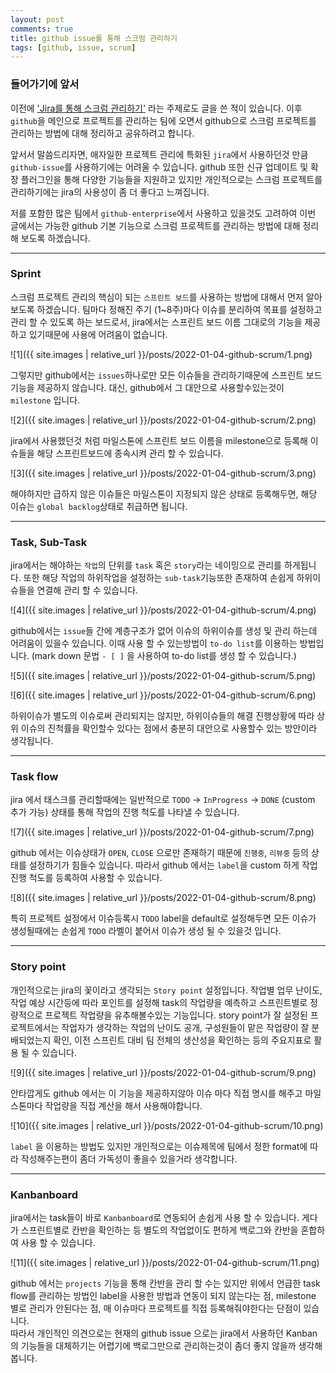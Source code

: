 ```yaml
---
layout: post
comments: true
title: github issue를 통해 스크럼 관리하기
tags: [github, issue, scrum]
---
```


### 들어가기에 앞서

이전에 ['Jira를 통해 스크럼 관리하기'](https://taes-k.github.io/2019/12/07/sw-jira-scrum/) 라는 주제로도 글을 쓴 적이 있습니다. 이후 `github`을 메인으로 프로젝트를 관리하는 팀에 오면서 github으로 스크럼 프로젝트를 관리하는 방법에 대해 정리하고 공유하려고 합니다.

앞서서 말씀드리자면, 애자일한 프로젝트 관리에 특화된 `jira`에서 사용하던것 만큼 `github-issue`를 사용하기에는 어려울 수 있습니다. github 또한 신규 업데이트 및 확장 플러그인을 통해 다양한 기능들을 지원하고 있지만 개인적으로는 스크럼 프로젝트를 관리하기에는 jira의 사용성이 좀 더 좋다고 느껴집니다.

저를 포함한 많은 팀에서 `github-enterprise`에서 사용하고 있을것도 고려하여 이번 글에서는 가능한 github 기본 기능으로 스크럼 프로젝트를 관리하는 방법에 대해 정리해 보도록 하겠습니다.

---

### Sprint

스크럼 프로젝트 관리의 핵심이 되는 `스프린트 보드`를 사용하는 방법에 대해서 먼저 알아보도록 하겠습니다. 팀마다 정해진 주기 (1~8주)마다 이슈를 분리하여 목표를 설정하고 관리 할 수 있도록 하는 보드로서, jira에서는 스프린트 보드 이름 그대로의 기능을 제공하고 있기때문에 사용에 어려움이 없습니다.

![1]({{ site.images | relative_url }}/posts/2022-01-04-github-scrum/1.png)   

그렇지만 github에서는 `issues`하나로만 모든 이슈들을 관리하기때문에 스프린트 보드 기능을 제공하지 않습니다. 대신, github에서 그 대안으로 사용할수있는것이 `milestone` 입니다.

![2]({{ site.images | relative_url }}/posts/2022-01-04-github-scrum/2.png)  

jira에서 사용했던것 처럼 마일스톤에 스프린트 보드 이름을 milestone으로 등록해 이슈들을 해당 스프린트보드에 종속시켜 관리 할 수 있습니다.

![3]({{ site.images | relative_url }}/posts/2022-01-04-github-scrum/3.png)  

해야하지만 급하지 않은 이슈들은 마일스톤이 지정되지 않은 상태로 등록해두면, 해당 이슈는 `global backlog`상태로 취급하면 됩니다.
 
---

### Task, Sub-Task

jira에서는 해야하는 `작업`의 단위를 `task` 혹은 `story`라는 네이밍으로 관리를 하게됩니다. 또한 해당 작업의 하위작업을 설정하는 `sub-task`기능또한 존재하여 손쉽게 하위이슈들을 연결해 관리 할 수 있습니다.  

![4]({{ site.images | relative_url }}/posts/2022-01-04-github-scrum/4.png)  

github에서는 `issue`들 간에 계층구조가 없어 이슈의 하위이슈를 생성 및 관리 하는데 어려움이 있을수 있습니다. 이때 사용 할 수 있는방법이 `to-do list`를 이용하는 방법입니다. (mark down 문법 `- [ ]` 을 사용하여 to-do list를 생성 할 수 있습니다.)

![5]({{ site.images | relative_url }}/posts/2022-01-04-github-scrum/5.png) 

![6]({{ site.images | relative_url }}/posts/2022-01-04-github-scrum/6.png) 

하위이슈가 별도의 이슈로써 관리되지는 않지만, 하위이슈들의 해결 진행상황에 따라 상위 이슈의 진척률을 확인할수 있다는 점에서 충분히 대안으로 사용할수 있는 방안이라 생각됩니다.

---

### Task flow

jira 에서 태스크를 관리할때에는 일반적으로 `TODO` -> `InProgress` -> `DONE` (custom 추가 가능) 상태를 통해 작업의 진행 척도를 나타낼 수 있습니다. 

![7]({{ site.images | relative_url }}/posts/2022-01-04-github-scrum/7.png) 

github 에서는 이슈상태가 `OPEN`, `CLOSE` 으로만 존재하기 때문에 `진행중`, `리뷰중` 등의 상태를 설정하기가 힘들수 있습니다. 따라서 github 에서는 `label`을 custom 하게 작업 진행 척도를 등록하여 사용할 수 있습니다.

![8]({{ site.images | relative_url }}/posts/2022-01-04-github-scrum/8.png) 

특히 프로젝트 설정에서 이슈등록시 `TODO` label을 default로 설정해두면 모든 이슈가 생성될때에는 손쉽게 `TODO` 라벨이 붙어서 이슈가 생성 될 수 있을것 입니다. 


---

### Story point

개인적으로는 jira의 꽃이라고 생각되는 `Story point` 설정입니다. 작업별 업무 난이도, 작업 예상 시간등에 따라 포인트를 설정해 task의 작업량을 예측하고 스프린트별로 정량적으로 프로젝트 작업량을 유추해볼수있는 기능입니다. story point가 잘 설정된 프로젝트에서는 작업자가 생각하는 작업의 난이도 공개, 구성원들이 맡은 작업량이 잘 분배되었는지 확인, 이전 스프린트 대비 팀 전체의 생산성을 확인하는 등의 주요지표로 활용 될 수 있습니다. 

![9]({{ site.images | relative_url }}/posts/2022-01-04-github-scrum/9.png) 

안타깝게도 github 에서는 이 기능을 제공하지않아 이슈 마다 직접 명시를 해주고 마일스톤마다 작업량을 직접 계산을 해서 사용해야합니다.

![10]({{ site.images | relative_url }}/posts/2022-01-04-github-scrum/10.png) 

`label` 을 이용하는 방법도 있지만 개인적으로는 이슈제목에 팀에서 정한 format에 따라 작성해주는편이 좀더 가독성이 좋을수 있을거라 생각합니다.

---

### Kanbanboard

jira에서는 task들이 바로 `Kanbanboard`로 연동되어 손쉽게 사용 할 수 있습니다. 게다가 스프린트별로 칸반을 확인하는 등 별도의 작업없이도 편하게 백로그와 칸반을 혼합하여 사용 할 수 있습니다.

![11]({{ site.images | relative_url }}/posts/2022-01-04-github-scrum/11.png) 

github 에서는 `projects` 기능을 통해 칸반을 관리 할 수는 있지만 위에서 언급한 task flow를 관리하는 방법인 label을 사용한 방법과 연동이 되지 않는다는 점, milestone 별로 관리가 안된다는 점, 매 이슈마다 프로젝트를 직접 등록해줘야한다는 단점이 있습니다.  
따라서 개인적인 의견으로는 현재의 github issue 으로는 jira에서 사용하던 Kanban의 기능들을 대체하기는 어렵기에 백로그만으로 관리하는것이 좀더 좋지 않을까 생각해봅니다.